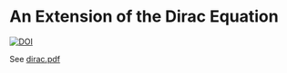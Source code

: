 # An Extension of the Dirac Equation
[![DOI](https://zenodo.org/badge/69175471.svg)](https://zenodo.org/badge/latestdoi/69175471)

See [dirac.pdf](https://github.com/lukeburns/dirac/blob/master/dirac.pdf)
